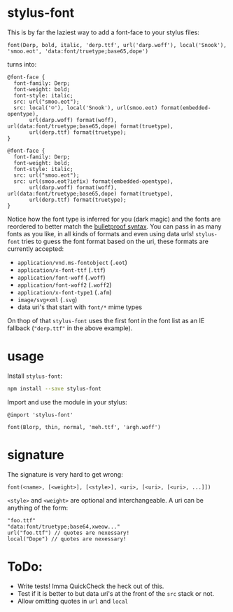 # stylus-font

This is by far the laziest way to add a font-face to your stylus files:

```stylus
font(Derp, bold, italic, 'derp.ttf', url('darp.woff'), local('Snook'), 'smoo.eot', 'data:font/truetype;base65,dope')
```

turns into:

```stylus
@font-face {
  font-family: Derp;
  font-weight: bold;
  font-style: italic;
  src: url("smoo.eot");
  src: local('☺'), local('Snook'), url(smoo.eot) format(embedded-opentype),
       url(darp.woff) format(woff), url(data:font/truetype;base65,dope) format(truetype),
       url(derp.ttf) format(truetype);
}

@font-face {
  font-family: Derp;
  font-weight: bold;
  font-style: italic;
  src: url("smoo.eot");
  src: url(smoo.eot?iefix) format(embedded-opentype),
       url(darp.woff) format(woff), url(data:font/truetype;base65,dope) format(truetype),
       url(derp.ttf) format(truetype);
}
```

Notice how the font type is inferred for you (dark magic) and the fonts are
reordered to better match the [bulletproof
syntax](http://nicewebtype.com/notes/2009/10/30/how-to-use-css-font-face/). You
can pass in as many fonts as you like, in all kinds of formats and even using
data urls! `stylus-font` tries to guess the font format based on the uri, these
formats are currently accepted:

  - `application/vnd.ms-fontobject` (`.eot`)
  - `application/x-font-ttf` (`.ttf`)
  - `application/font-woff` (`.woff`)
  - `application/font-woff2` (`.woff2`)
  - `application/x-font-type1` (`.afm`)
  - `image/svg+xml` (`.svg`)
  - data uri's that start with `font/*` mime types

On thop of that `stylus-font` uses the first font in the font list as an IE
fallback (`"derp.ttf"` in the above example).

# usage
Install `stylus-font`:

```bash
npm install --save stylus-font
```

Import and use the module in your stylus:

```stylus
@import 'stylus-font'

font(Blorp, thin, normal, 'meh.ttf', 'argh.woff')
```

# signature

The signature is very hard to get wrong:

```
font(<name>, [<weight>], [<style>], <uri>, [<uri>, [<uri>, ...]])
```
`<style>` and `<weight>` are optional and interchangeable. A uri can be anything
of the form:
```
"foo.ttf"
"data:font/truetype;base64,xweow..."
url("foo.ttf") // quotes are nexessary!
local("Dope") // quotes are nexessary!
```

# ToDo:

- Write tests! Imma QuickCheck the heck out of this.
- Test if it is better to but data uri's at the front of the `src` stack or not.
- Allow omitting quotes in `url` and `local`
